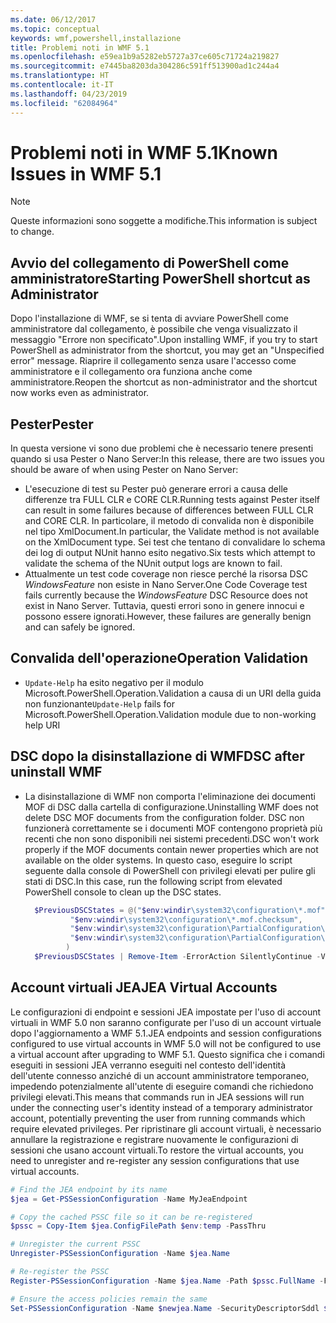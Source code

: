 ```yaml
---
ms.date: 06/12/2017
ms.topic: conceptual
keywords: wmf,powershell,installazione
title: Problemi noti in WMF 5.1
ms.openlocfilehash: e59ea1b9a5282eb5727a37ce605c71724a219827
ms.sourcegitcommit: e7445ba8203da304286c591ff513900ad1c244a4
ms.translationtype: HT
ms.contentlocale: it-IT
ms.lasthandoff: 04/23/2019
ms.locfileid: "62084964"
---
```

# <a name="known-issues-in-wmf-51"></a><span data-ttu-id="fc9dd-103">Problemi noti in WMF 5.1</span><span class="sxs-lookup"><span data-stu-id="fc9dd-103">Known Issues in WMF 5.1</span></span>

> [!Note]
> <span data-ttu-id="fc9dd-104">Queste informazioni sono soggette a modifiche.</span><span class="sxs-lookup"><span data-stu-id="fc9dd-104">This information is subject to change.</span></span>

## <a name="starting-powershell-shortcut-as-administrator"></a><span data-ttu-id="fc9dd-105">Avvio del collegamento di PowerShell come amministratore</span><span class="sxs-lookup"><span data-stu-id="fc9dd-105">Starting PowerShell shortcut as Administrator</span></span>

<span data-ttu-id="fc9dd-106">Dopo l'installazione di WMF, se si tenta di avviare PowerShell come amministratore dal collegamento, è possibile che venga visualizzato il messaggio "Errore non specificato".</span><span class="sxs-lookup"><span data-stu-id="fc9dd-106">Upon installing WMF, if you try to start PowerShell as administrator from the shortcut, you may get an "Unspecified error" message.</span></span>
<span data-ttu-id="fc9dd-107">Riaprire il collegamento senza usare l'accesso come amministratore e il collegamento ora funziona anche come amministratore.</span><span class="sxs-lookup"><span data-stu-id="fc9dd-107">Reopen the shortcut as non-administrator and the shortcut now works even as administrator.</span></span>

## <a name="pester"></a><span data-ttu-id="fc9dd-108">Pester</span><span class="sxs-lookup"><span data-stu-id="fc9dd-108">Pester</span></span>

<span data-ttu-id="fc9dd-109">In questa versione vi sono due problemi che è necessario tenere presenti quando si usa Pester o Nano Server:</span><span class="sxs-lookup"><span data-stu-id="fc9dd-109">In this release, there are two issues you should be aware of when using Pester on Nano Server:</span></span>

- <span data-ttu-id="fc9dd-110">L'esecuzione di test su Pester può generare errori a causa delle differenze tra FULL CLR e CORE CLR.</span><span class="sxs-lookup"><span data-stu-id="fc9dd-110">Running tests against Pester itself can result in some failures because of differences between FULL CLR and CORE CLR.</span></span> <span data-ttu-id="fc9dd-111">In particolare, il metodo di convalida non è disponibile nel tipo XmlDocument.</span><span class="sxs-lookup"><span data-stu-id="fc9dd-111">In particular, the Validate method is not available on the XmlDocument type.</span></span> <span data-ttu-id="fc9dd-112">Sei test che tentano di convalidare lo schema dei log di output NUnit hanno esito negativo.</span><span class="sxs-lookup"><span data-stu-id="fc9dd-112">Six tests which attempt to validate the schema of the NUnit output logs are known to fail.</span></span>
- <span data-ttu-id="fc9dd-113">Attualmente un test code coverage non riesce perché la risorsa DSC *WindowsFeature* non esiste in Nano Server.</span><span class="sxs-lookup"><span data-stu-id="fc9dd-113">One Code Coverage test fails currently because the *WindowsFeature* DSC Resource does not exist in Nano Server.</span></span> <span data-ttu-id="fc9dd-114">Tuttavia, questi errori sono in genere innocui e possono essere ignorati.</span><span class="sxs-lookup"><span data-stu-id="fc9dd-114">However, these failures are generally benign and can safely be ignored.</span></span>

## <a name="operation-validation"></a><span data-ttu-id="fc9dd-115">Convalida dell'operazione</span><span class="sxs-lookup"><span data-stu-id="fc9dd-115">Operation Validation</span></span>

- <span data-ttu-id="fc9dd-116">`Update-Help` ha esito negativo per il modulo Microsoft.PowerShell.Operation.Validation a causa di un URI della guida non funzionante</span><span class="sxs-lookup"><span data-stu-id="fc9dd-116">`Update-Help` fails for Microsoft.PowerShell.Operation.Validation module due to non-working help URI</span></span>

## <a name="dsc-after-uninstall-wmf"></a><span data-ttu-id="fc9dd-117">DSC dopo la disinstallazione di WMF</span><span class="sxs-lookup"><span data-stu-id="fc9dd-117">DSC after uninstall WMF</span></span>

- <span data-ttu-id="fc9dd-118">La disinstallazione di WMF non comporta l'eliminazione dei documenti MOF di DSC dalla cartella di configurazione.</span><span class="sxs-lookup"><span data-stu-id="fc9dd-118">Uninstalling WMF does not delete DSC MOF documents from the configuration folder.</span></span> <span data-ttu-id="fc9dd-119">DSC non funzionerà correttamente se i documenti MOF contengono proprietà più recenti che non sono disponibili nei sistemi precedenti.</span><span class="sxs-lookup"><span data-stu-id="fc9dd-119">DSC won't work properly if the MOF documents contain newer properties which are not available on the older systems.</span></span> <span data-ttu-id="fc9dd-120">In questo caso, eseguire lo script seguente dalla console di PowerShell con privilegi elevati per pulire gli stati di DSC.</span><span class="sxs-lookup"><span data-stu-id="fc9dd-120">In this case, run the following script from elevated PowerShell console to clean up the DSC states.</span></span>

  ```powershell
    $PreviousDSCStates = @("$env:windir\system32\configuration\*.mof",
            "$env:windir\system32\configuration\*.mof.checksum",
            "$env:windir\system32\configuration\PartialConfiguration\*.mof",
            "$env:windir\system32\configuration\PartialConfiguration\*.mof.checksum"
           )
    $PreviousDSCStates | Remove-Item -ErrorAction SilentlyContinue -Verbose
  ```

## <a name="jea-virtual-accounts"></a><span data-ttu-id="fc9dd-121">Account virtuali JEA</span><span class="sxs-lookup"><span data-stu-id="fc9dd-121">JEA Virtual Accounts</span></span>

<span data-ttu-id="fc9dd-122">Le configurazioni di endpoint e sessioni JEA impostate per l'uso di account virtuali in WMF 5.0 non saranno configurate per l'uso di un account virtuale dopo l'aggiornamento a WMF 5.1.</span><span class="sxs-lookup"><span data-stu-id="fc9dd-122">JEA endpoints and session configurations configured to use virtual accounts in WMF 5.0 will not be configured to use a virtual account after upgrading to WMF 5.1.</span></span>
<span data-ttu-id="fc9dd-123">Questo significa che i comandi eseguiti in sessioni JEA verranno eseguiti nel contesto dell'identità dell'utente connesso anziché di un account amministratore temporaneo, impedendo potenzialmente all'utente di eseguire comandi che richiedono privilegi elevati.</span><span class="sxs-lookup"><span data-stu-id="fc9dd-123">This means that commands run in JEA sessions will run under the connecting user's identity instead of a temporary administrator account, potentially preventing the user from running commands which require elevated privileges.</span></span>
<span data-ttu-id="fc9dd-124">Per ripristinare gli account virtuali, è necessario annullare la registrazione e registrare nuovamente le configurazioni di sessioni che usano account virtuali.</span><span class="sxs-lookup"><span data-stu-id="fc9dd-124">To restore the virtual accounts, you need to unregister and re-register any session configurations that use virtual accounts.</span></span>

```powershell
# Find the JEA endpoint by its name
$jea = Get-PSSessionConfiguration -Name MyJeaEndpoint

# Copy the cached PSSC file so it can be re-registered
$pssc = Copy-Item $jea.ConfigFilePath $env:temp -PassThru

# Unregister the current PSSC
Unregister-PSSessionConfiguration -Name $jea.Name

# Re-register the PSSC
Register-PSSessionConfiguration -Name $jea.Name -Path $pssc.FullName -Force

# Ensure the access policies remain the same
Set-PSSessionConfiguration -Name $newjea.Name -SecurityDescriptorSddl $jea.SecurityDescriptorSddl
```